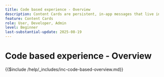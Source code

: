 ```yaml
---
title: Code based experience - Overview
description: Content Cards are persistent, in-app messages that live inside a dedicated inbox or feed within your app.They're ideal for delivering non-urgent, informative, or promotional content that benefits from visibility over time.
feature: Content Cards
role: User, Developer, Admin
level: Beginner
last-substantial-update: 2025-08-19
---
```


# Code based experience - Overview

{{$include /help/_includes/inc-code-based-overview.md}}
